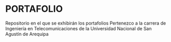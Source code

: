 # PORTAFOLIO
Repositorio en el que se exhibirán los portafolios 
Pertenezco a la carrera de Ingeniería en Telecomunicaciones de la Universidad Nacional de San Agustín de Arequipa
